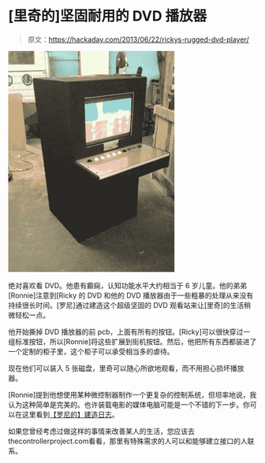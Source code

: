 # [里奇的]坚固耐用的 DVD 播放器

> 原文：<https://hackaday.com/2013/06/22/rickys-rugged-dvd-player/>

[![1Ge9hh](img/1d841b3640ebeb873197b7b63e5f2cc3.png)](http://hackaday.com/wp-content/uploads/2013/06/1ge9hh.jpg)

绝对喜欢看 DVD。他患有癫痫，认知功能水平大约相当于 6 岁儿童。他的弟弟[Ronnie]注意到[Ricky 的 DVD 和他的 DVD 播放器由于一些粗暴的处理从来没有持续很长时间。[罗尼]通过建造这个超级坚固的 DVD 观看站来让[里奇]的生活稍微轻松一点。

他开始撕掉 DVD 播放器的前 pcb，上面有所有的按钮。[Ricky]可以很快穿过一组标准按钮，所以[Ronnie]将这些扩展到街机按钮。然后，他把所有东西都装进了一个定制的柜子里，这个柜子可以承受相当多的虐待。

现在他们可以装入 5 张磁盘，里奇可以随心所欲地观看，而不用担心损坏播放器。

[Ronnie]提到他想使用某种微控制器制作一个更复杂的控制系统，但坦率地说，我认为这种简单是完美的。也许装载电影的媒体电脑可能是一个不错的下一步。你可以在这里看到[【罗尼的】建造日志](http://thestuffimade.blogspot.com/2013/05/rickys-dvd-player-part-2.html)。

如果您曾经考虑过做这样的事情来改善某人的生活，您应该去 thecontrollerproject.com看看，那里有特殊需求的人可以和能够建立接口的人联系。